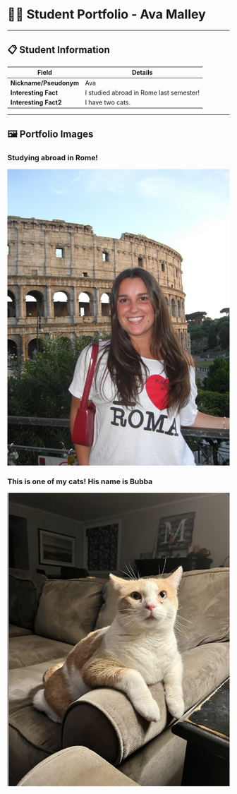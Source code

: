 # 👨‍🎓 Student Portfolio - Ava Malley

---

## 📋 Student Information

| **Field** | **Details** |
|-----------|-------------|
| **Nickname/Pseudonym** | Ava |
| **Interesting Fact** | I studied abroad in Rome last semester! |
| **Interesting Fact2** | I have two cats. |

---

## 🖼️ Portfolio Images

### Studying abroad in Rome!
![This is me in Rome!](CIMG4845.jpeg)

### This is one of my cats! His name is Bubba
![This is one of my cats! His name is Bubba](bubba.png)


